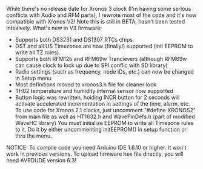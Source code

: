 While there's no release date for Xronos 3 clock (I'm having some serious conflicts with Audio and RFM parts), I rewrote most of the code and it's now compatible with Xronos V2!
Note this is still in BETA, hasn't been tested intesively.
What's new in V3 firmware:
- Supports both DS3231 and DS1307 RTCs chips
- DST and all US Timezones are now (finally!) supported (init EEPROM to write all TZ rules).
- Supports both RFM12b and RFM69w Trancievers (although RFM69w can cause clock to lock up due to SPI conflic with SD library)
- Radio settings (such as frequency, node IDs, etc.) can now be changed in Setup menu
- Most definitions moved to xronos3.h file for cleaner look
- TH02 temperature and humidity internal sensor now supported
- Button logic was rewritten, holding INCR button for 2 seconds will activate accelerated incrementation in settings of the time, alarm, etc.
To use code for Xronos 2.1 clocks, just uncomment "#define XRONOS2" from main file as well as HT1632.h and WavePinDefs.h (part of modified WaveHC library)
You must initialize EEPROM to write all Timezone rules to it. Do it by either uncommenting initEEPROM() in setup function or thru the menu.

NOTICE: To compile code you need Arduino IDE 1.6.10 or higher. It won't work in previous versions.
To upload firmware hex file directly, you will need AVRDUDE version 6.3!
